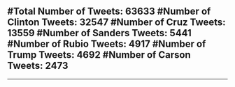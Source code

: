 #Total Number of Tweets: 63633 
#Number of Clinton Tweets: 32547
#Number of Cruz Tweets: 13559
#Number of Sanders Tweets: 5441
#Number of Rubio Tweets: 4917
#Number of Trump Tweets: 4692
#Number of Carson Tweets: 2473
---
---
